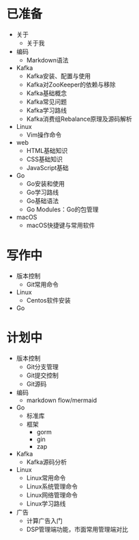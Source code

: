# 已准备

- 关于
  - 关于我
- 编码
  - Markdown语法
- Kafka
  - Kafka安装、配置与使用
  - Kafka对ZooKeeper的依赖与移除
  - Kafka基础概念
  - Kafka常见问题
  - Kafka学习路线
  - Kafka消费组Rebalance原理及源码解析
- Linux
  - Vim操作命令
- web
  - HTML基础知识
  - CSS基础知识
  - JavaScript基础
- Go
  - Go安装和使用
  - Go学习路线
  - Go基础语法
  - Go Modules：Go的包管理
- macOS
  - macOS快捷键与常用软件



# 写作中

- 版本控制
  - Git常用命令
- Linux
  - Centos软件安装
- Go



# 计划中

- 版本控制
  - Git分支管理
  - Git提交控制
  - Git源码
- 编码
  - markdown flow/mermaid
- Go
  - 标准库
  - 框架
    - gorm
    - gin
    - zap
- Kafka
  - Kafka源码分析
- Linux
  - Linux常用命令
  - Linux系统管理命令
  - Linux网络管理命令
  - Linux学习路线
- 广告
  - 计算广告入门
  - DSP管理端功能，市面常用管理端对比

